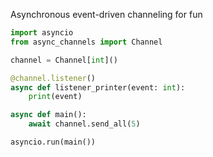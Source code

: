 Asynchronous event-driven channeling for fun

```python
import asyncio
from async_channels import Channel

channel = Channel[int]()

@channel.listener()
async def listener_printer(event: int):
    print(event)

async def main():
    await channel.send_all(5)

asyncio.run(main())
```